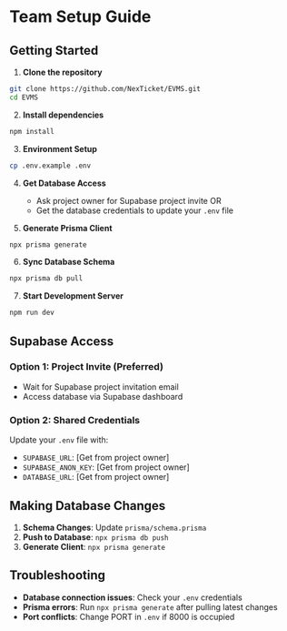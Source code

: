 # Team Setup Guide

## Getting Started

1. **Clone the repository**
```bash
git clone https://github.com/NexTicket/EVMS.git
cd EVMS
```

2. **Install dependencies**
```bash
npm install
```

3. **Environment Setup**
```bash
cp .env.example .env
```

4. **Get Database Access**
   - Ask project owner for Supabase project invite OR
   - Get the database credentials to update your `.env` file

5. **Generate Prisma Client**
```bash
npx prisma generate
```

6. **Sync Database Schema**
```bash
npx prisma db pull
```

7. **Start Development Server**
```bash
npm run dev
```

## Supabase Access

### Option 1: Project Invite (Preferred)
- Wait for Supabase project invitation email
- Access database via Supabase dashboard

### Option 2: Shared Credentials
Update your `.env` file with:
- `SUPABASE_URL`: [Get from project owner]
- `SUPABASE_ANON_KEY`: [Get from project owner]  
- `DATABASE_URL`: [Get from project owner]

## Making Database Changes

1. **Schema Changes**: Update `prisma/schema.prisma`
2. **Push to Database**: `npx prisma db push`
3. **Generate Client**: `npx prisma generate`

## Troubleshooting

- **Database connection issues**: Check your `.env` credentials
- **Prisma errors**: Run `npx prisma generate` after pulling latest changes
- **Port conflicts**: Change PORT in `.env` if 8000 is occupied
